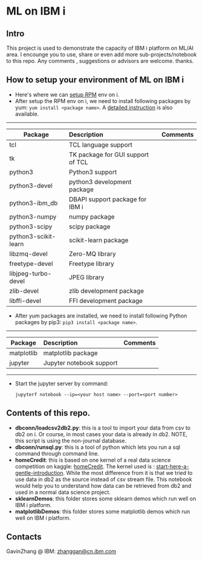 # ML on IBM i
## Intro
  This project is used to demonstrate the capacity of IBM i platform on ML/AI area. I encounge you to use, share or even add more sub-projects/notebook to this repo.  Any comments , suggestions or advisors are welcome. thanks.

## How to setup your environment of ML on IBM i
+ Here's where we can  [setup RPM](http://ibm.biz/ibmi-rpms
) env on i. 
+ After setup the RPM env on i, we need to install following packages by yum: `yum install <package name>`. A [detailed instruction](https://www.ibmsystemsmag.com/IT-Strategy/11/2019/How-to-Start-ml-on-IBM-i?utm_content=105130364&utm_medium=social&utm_source=twitter&hss_channel=tw-488711278
) is also available.
---
Package|Description|Comments
--|:--|:--
tcl|TCL language support|
tk|TK package for GUI support of TCL|
python3|Python3 support|
python3-devel|python3 development package|
python3-ibm_db|DBAPI support package for IBM i|
python3-numpy|numpy package|
python3-scipy|scipy package|
python3-scikit-learn|scikit-learn package|
libzmq-devel|Zero-MQ library|
freetype-devel|Freetype library|
libjpeg-turbo-devel|JPEG library|
zlib-devel|zlib development package|
libffi-devel|FFI development package|
+ After yum packages are installed, we need to install following Python packages by pip3: `pip3 install <package name>`.
---
Package|Description|Comments
--|:--|:--
matplotlib|matplotlib package|
jupyter|Jupyter notebook support|


---
+ Start the jupyter server by command:

  `jupyterf notebook --ip=<your host name> --port=<port number>`

## Contents of this repo.
- **dbconn/loadcsv2db2.py**: this is a tool to import your data from csv to db2 on i. Or course, in most cases your data is already in db2.  NOTE, this script is using the non-journal database.
- **dbconn/runsql.py**: this is a tool of python which lets you run a sql command through command line.
- **homeCredit**: this is based on one kernel of a real data science competition on kaggle: [homeCredit]( https://www.kaggle.com/c/home-credit-default-risk). The kernel used is : [start-here-a-gentle-introduction](https://www.kaggle.com/willkoehrsen/start-here-a-gentle-introduction). While the most difference from it is that we tried to use data in db2 as the source instead of csv stream file. This notebook would help you to understand how data can be retrieved from db2 and used in a normal data science project. 
- **sklearnDemos**: this folder stores some sklearn demos which run well on IBM i platform.
- **matplotlibDemos**: this folder stores some matplotlib demos which run well on IBM i platform.

## Contacts
   GavinZhang @ IBM: zhanggan@cn.ibm.com
   
